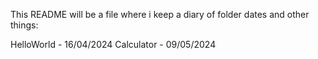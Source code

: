 This README will be a file where i keep a diary of folder dates and other things:



HelloWorld - 16/04/2024
Calculator - 09/05/2024